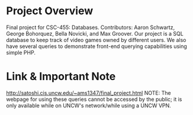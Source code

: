 # Project Overview
Final project for CSC-455: Databases.
Contributors: Aaron Schwartz, George Bohorquez, Bella Novicki, and Max Groover.
Our project is a SQL database to keep track of video games owned by different users. We also have several queries to demonstrate front-end querying capabilities using simple PHP.

# Link & Important Note
http://satoshi.cis.uncw.edu/~ams1347/final_project.html
NOTE: The webpage for using these queries cannot be accessed by the public; it is only available while on UNCW's network/while using a UNCW VPN.
